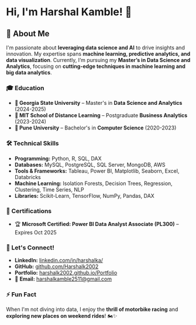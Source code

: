 # Hi, I'm Harshal Kamble! 👋

## 🚀 About Me
I'm passionate about **leveraging data science and AI** to drive insights and innovation. My expertise spans **machine learning, predictive analytics, and data visualization**. Currently, I’m pursuing my **Master’s in Data Science and Analytics**, focusing on **cutting-edge techniques in machine learning and big data analytics**.

### **🎓 Education**
- **📍 Georgia State University** – Master's in **Data Science and Analytics** (2024-2025)
- **📍 MIT School of Distance Learning** – Postgraduate **Business Analytics** (2023-2024)
- **📍 Pune University** – Bachelor's in **Computer Science** (2020-2023)

### **🛠️ Technical Skills**
- **Programming:** Python, R, SQL, DAX
- **Databases:** MySQL, PostgreSQL, SQL Server, MongoDB, AWS
- **Tools & Frameworks:** Tableau, Power BI, Matplotlib, Seaborn, Excel, Databricks
- **Machine Learning:** Isolation Forests, Decision Trees, Regression, Clustering, Time Series, NLP
- **Libraries:** Scikit-Learn, TensorFlow, NumPy, Pandas, DAX

### **📜 Certifications**
- 🏆 **Microsoft Certified: Power BI Data Analyst Associate (PL300)** – Expires Oct 2025

### **🌱 Let's Connect!**
- **LinkedIn:** [linkedin.com/in/harshalka/](https://www.linkedin.com/in/harshalka/)
- **GitHub:** [github.com/Harshalk2002](https://github.com/Harshalk2002)
- **Portfolio:** [harshalk2002.github.io/Portfolio](https://harshalk2002.github.io/Portfolio/)
- 📩 **Email:** harshalkamble2511@gmail.com

### **⚡ Fun Fact**
When I'm not diving into data, I enjoy the **thrill of motorbike racing** and **exploring new places on weekend rides**! 🏍️✨
